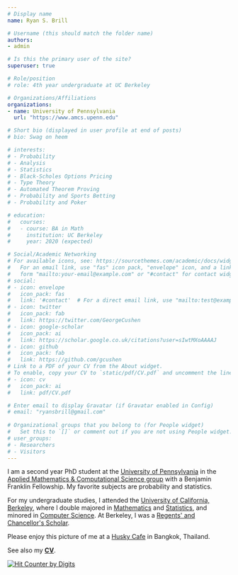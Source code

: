 ```yaml
---
# Display name
name: Ryan S. Brill

# Username (this should match the folder name)
authors:
- admin

# Is this the primary user of the site?
superuser: true

# Role/position
# role: 4th year undergraduate at UC Berkeley

# Organizations/Affiliations
organizations:
- name: University of Pennsylvania
  url: "https://www.amcs.upenn.edu"

# Short bio (displayed in user profile at end of posts)
# bio: Swag on heem

# interests:
# - Probability
# - Analysis
# - Statistics
# - Black-Scholes Options Pricing
# - Type Theory 
# - Automated Theorem Proving
# - Probability and Sports Betting
# - Probability and Poker

# education:
#   courses:
#   - course: BA in Math
#     institution: UC Berkeley
#     year: 2020 (expected)

# Social/Academic Networking
# For available icons, see: https://sourcethemes.com/academic/docs/widgets/#icons
#   For an email link, use "fas" icon pack, "envelope" icon, and a link in the
#   form "mailto:your-email@example.com" or "#contact" for contact widget.
# social:
# - icon: envelope
#   icon_pack: fas
#   link: '#contact'  # For a direct email link, use "mailto:test@example.org".
# - icon: twitter
#   icon_pack: fab
#   link: https://twitter.com/GeorgeCushen
# - icon: google-scholar
#   icon_pack: ai
#   link: https://scholar.google.co.uk/citations?user=sIwtMXoAAAAJ
# - icon: github
#   icon_pack: fab
#   link: https://github.com/gcushen
# Link to a PDF of your CV from the About widget.
# To enable, copy your CV to `static/pdf/CV.pdf` and uncomment the lines below.  
# - icon: cv
#   icon_pack: ai
#   link: pdf/CV.pdf

# Enter email to display Gravatar (if Gravatar enabled in Config)
# email: "ryansbrill@gmail.com"
  
# Organizational groups that you belong to (for People widget)
#   Set this to `[]` or comment out if you are not using People widget.  
# user_groups:
# - Researchers
# - Visitors
---
```


I am a second year PhD student at the [University of Pennsylvania](https://www.upenn.edu) in the [Applied Mathematics & Computational Science group](https://www.amcs.upenn.edu) with a Benjamin Franklin Fellowship. My favorite subjects are probability and statistics.

For my undergraduate studies, I attended the [University of California, Berkeley](https://www.berkeley.edu), where I double majored in [Mathematics](https://math.berkeley.edu) and [Statistics](https://statistics.berkeley.edu), and minored in [Computer Science](https://eecs.berkeley.edu). At Berkeley, I was a [Regents' and Chancellor's Scholar](https://financialaid.berkeley.edu/regents-and-chancellors-scholarship). 
<!---
Outside of class, I used my math/statistics/CS knowledge by engaging in [research](#writings) and writing about areas of [math](#writings) that piqued my interest.
--->

Please enjoy this picture of me at a [Husky Cafe](https://www.facebook.com/neverlandsiberians/) in Bangkok, Thailand.

See also my [**CV**](pdf/CV.pdf).

<a href="https://www.digits.net" target="_blank"> <img src="https://counter.digits.net/?counter={297035b4-5e06-f154-5558-c850c031e36e}&template=simple" alt="Hit Counter by Digits" border="0"  /> </a>
